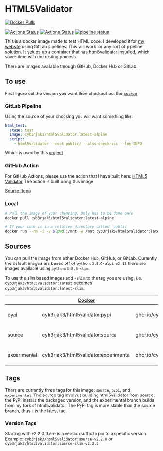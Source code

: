 # HTML5Validator

[![Docker Pulls](https://img.shields.io/docker/pulls/cyb3rjak3/html5validator)](https://hub.docker.com/r/cyb3rjak3/html5validator)

[![Actions Status](https://github.com/Cyb3r-Jak3/html5validator-docker/workflows/Docker%20CI/badge.svg)](https://github.com/Cyb3r-Jak3/html5validator-docker/actions) [![Actions Status](https://github.com/Cyb3r-Jak3/html5validator-docker/workflows/GitHub%20CI/badge.svg)](https://github.com/Cyb3r-Jak3/html5validator-docker/actions) [![pipeline status](https://gitlab.com/Cyb3r-Jak3/html5validator-docker/badges/master/pipeline.svg)](https://gitlab.com/Cyb3r-Jak3/html5validator-docker/-/commits/master)

This is a docker image made to test HTML code. I developed it for [my website](https://www.jwhite.network) using GitLab pipelines. This will work for any sort of pipeline solution. It setups up a container that has [html5validator](https://github.com/svenkreiss/html5validator) installed, which saves time with the testing process.

There are images available through GitHub, Docker Hub or GitLab.

## To use

First figure out the version you want then checkout out the [source](#sources)

### GitLab Pipeline

Using the source of your choosing you will want something like:

```yaml
html_test:
  stage: test
  image: cyb3rjak3/html5validator:latest-alpine
  script:
    - html5validator --root public/ --also-check-css --log INFO
```

Which is used by this [project](.gitlab-ci.yml)

### GitHub Action

For GitHub Actions, please use the action that I have built here: [HTML5 Validator](https://github.com/marketplace/actions/html5-validator)
The action is built using this image

[Source Repo](https://github.com/Cyb3r-Jak3/html5validator-action)

### Local

```bash
# Pull the image of your choosing. Only has to be done once
docker pull cyb3rjak3/html5validator:latest-alpine

# If your code is in a relative directory called `public`
docker run --rm -i -v $(pwd):/mnt -w /mnt cyb3rjak3/html5validator:latest-alpine html5validator --root public
```

## Sources

You can pull the image from either Docker Hub, GitHub, or GitLab. Currently the default images are based off of `python:3.8.6-alpine3.12` there are images available using `python:3.8.6-slim`.

To use the slim based images add `-slim` to the tag you are using, i.e. `cyb3rjak3/html5validator:latest` becomes `cyb3rjak3/html5validator:latest-slim`.

|              | [Docker](https://hub.docker.com/r/cyb3rjak3/html5validator) | [GitHub](https://github.com/Cyb3r-Jak3/html5validator-docker/pkgs/container/html5validator) | [Gitlab](https://gitlab.com/Cyb3r-Jak3/html5validator-docker/container_registry/1945095) |
|--------------|-------------------------------------------------------------|---------------------------------------------------------------------------------------------|------------------------------------------------------------------------------------------|
| pypi         | cyb3rjak3/html5validator:pypi                               | ghcr.io/cyb3rjak3/html5validator:pypi                                                       | registry.gitlab.com/cyb3r-jak3/html5validator-docker:pypi                                |
| source       | cyb3rjak3/html5validator:source                             | ghcr.io/cyb3rjak3/html5validator:source                                                     | registry.gitlab.com/cyb3r-jak3/html5validator-docker:source                              |
| experimental | cyb3rjak3/html5validator:experimental                       | ghcr.io/cyb3rjak3/html5validator:experimental                                               | registry.gitlab.com/cyb3r-jak3/html5validator-docker:experimental                        |

## Tags

There are currently three tags for this image: `source`, `pypi`, and `experimental`. The source tag involves building html5validator from source, the PyPI installs the packaged version, and the experimental branch builds from my fork of html5validator. The PyPi tag is more stable than the source branch, thus it is the latest tag.

### Version Tags

Starting with v2.2.0 there is a version suffix to pin to a specific version. Example: `cyb3rjak3/html5validator:source-v2.2.0` or `cyb3rjak3/html5validator:source-slim-v2.2.0`
